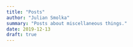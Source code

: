 ```yaml
---
title: "Posts"
author: "Julian Smolka"
summary: "Posts about miscellaneous things."
date: 2019-12-13
draft: true
---
```

